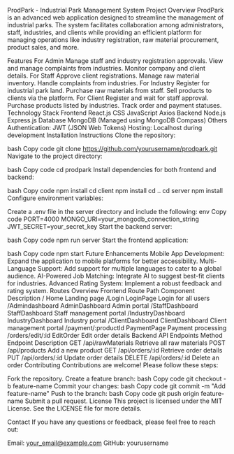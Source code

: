 ProdPark - Industrial Park Management System
Project Overview
ProdPark is an advanced web application designed to streamline the management of industrial parks. The system facilitates collaboration among administrators, staff, industries, and clients while providing an efficient platform for managing operations like industry registration, raw material procurement, product sales, and more.

Features
For Admin
Manage staff and industry registration approvals.
View and manage complaints from industries.
Monitor company and client details.
For Staff
Approve client registrations.
Manage raw material inventory.
Handle complaints from industries.
For Industry
Register for industrial park land.
Purchase raw materials from staff.
Sell products to clients via the platform.
For Client
Register and wait for staff approval.
Purchase products listed by industries.
Track order and payment statuses.
Technology Stack
Frontend
React.js
CSS
JavaScript
Axios
Backend
Node.js
Express.js
Database
MongoDB (Managed using MongoDB Compass)
Others
Authentication: JWT (JSON Web Tokens)
Hosting: Localhost during development
Installation Instructions
Clone the repository:

bash
Copy code
git clone https://github.com/yourusername/prodpark.git
Navigate to the project directory:

bash
Copy code
cd prodpark
Install dependencies for both frontend and backend:

bash
Copy code
npm install
cd client
npm install
cd ..
cd server
npm install
Configure environment variables:

Create a .env file in the server directory and include the following:
env
Copy code
PORT=4000
MONGO_URI=your_mongodb_connection_string
JWT_SECRET=your_secret_key
Start the backend server:

bash
Copy code
npm run server
Start the frontend application:

bash
Copy code
npm start
Future Enhancements
Mobile App Development: Expand the application to mobile platforms for better accessibility.
Multi-Language Support: Add support for multiple languages to cater to a global audience.
AI-Powered Job Matching: Integrate AI to suggest best-fit clients for industries.
Advanced Rating System: Implement a robust feedback and rating system.
Routes Overview
Frontend
Route Path	Component	Description
/	Home	Landing page
/Login	LoginPage	Login for all users
/Admindashboard	AdminDashboard	Admin portal
/StaffDashboard	StaffDashboard	Staff management portal
/IndustryDashboard	IndustryDashboard	Industry portal
/ClientDashboard	ClientDashboard	Client management portal
/payment/:productId	PaymentPage	Payment processing
/orders/edit/:id	EditOrder	Edit order details
Backend API Endpoints
Method	Endpoint	Description
GET	/api/rawMaterials	Retrieve all raw materials
POST	/api/products	Add a new product
GET	/api/orders/:id	Retrieve order details
PUT	/api/orders/:id	Update order details
DELETE	/api/orders/:id	Delete an order
Contributing
Contributions are welcome! Please follow these steps:

Fork the repository.
Create a feature branch:
bash
Copy code
git checkout -b feature-name
Commit your changes:
bash
Copy code
git commit -m "Add feature-name"
Push to the branch:
bash
Copy code
git push origin feature-name
Submit a pull request.
License
This project is licensed under the MIT License. See the LICENSE file for more details.

Contact
If you have any questions or feedback, please feel free to reach out:

Email: your_email@example.com
GitHub: yourusername
